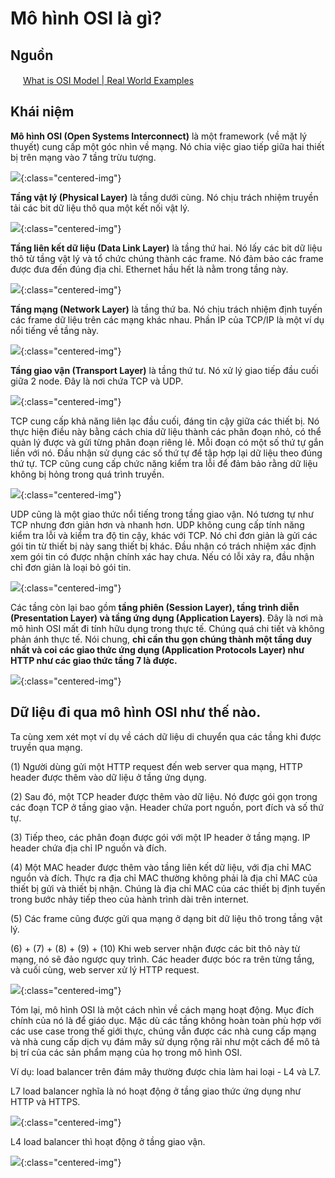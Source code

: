 # Mô hình OSI là gì?

## Nguồn

<img src="../../assets/images/bytebytego.png" width="16" height="16"/> [What is OSI Model | Real World Examples](https://www.youtube.com/watch?v=0y6FtKsg6J4)

## Khái niệm

**Mô hình OSI (Open Systems Interconnect)** là một framework (về mặt lý thuyết) cung cấp một góc nhìn về mạng. Nó chia việc giao tiếp giữa hai thiết bị trên mạng vào 7 tầng trừu tượng.

![](../assets/ByteByteGo/osi-model/figure1.png){:class="centered-img"}

**Tầng vật lý (Physical Layer)** là tầng dưới cùng. Nó chịu trách nhiệm truyền tải các bit dữ liệu thô qua một kết nối vật lý.

![](../assets/ByteByteGo/osi-model/figure2.png){:class="centered-img"}

**Tầng liên kết dữ liệu (Data Link Layer)** là tầng thứ hai. Nó lấy các bit dữ liệu thô từ tầng vật lý và tổ chức chúng thành các frame. Nó đảm bảo các frame được đưa đến đúng địa chỉ. Ethernet hầu hết là nằm trong tầng này.

![](../assets/ByteByteGo/osi-model/figure3.png){:class="centered-img"}

**Tầng mạng (Network Layer)** là tầng thứ ba. Nó chịu trách nhiệm định tuyến các frame dữ liệu trên các mạng khác nhau. Phần IP của TCP/IP là một ví dụ nổi tiếng về tầng này.

![](../assets/ByteByteGo/osi-model/figure4.png){:class="centered-img"}

**Tầng giao vận (Transport Layer)** là tầng thứ tư. Nó xử lý giao tiếp đầu cuối giữa 2 node. Đây là nơi chứa TCP và UDP. 

![](../assets/ByteByteGo/osi-model/figure5.png){:class="centered-img"}

TCP cung cấp khả năng liên lạc đầu cuối, đáng tin cậy giữa các thiết bị. Nó thực hiện điều này bằng cách chia dữ liệu thành các phân đoạn nhỏ, có thể quản lý được và gửi từng phân đoạn riêng lẻ. Mỗi đoạn có một số thứ tự gắn liền với nó. Đầu nhận sử dụng các số thứ tự để tập hợp lại dữ liệu theo đúng thứ tự. TCP cũng cung cấp chức năng kiểm tra lỗi để đảm bảo rằng dữ liệu không bị hỏng trong quá trình truyền.

![](../assets/ByteByteGo/osi-model/figure6.png){:class="centered-img"}

UDP cũng là một giao thức nổi tiếng trong tầng giao vận. Nó tương tự như TCP nhưng đơn giản hơn và nhanh hơn. UDP không cung cấp tính năng kiểm tra lỗi và kiểm tra độ tin cậy, khác với TCP. Nó chỉ đơn giản là gửi các gói tin từ thiết bị này sang thiết bị khác. Đầu nhận có trách nhiệm xác định xem gói tin có được nhận chính xác hay chưa. Nếu có lỗi xảy ra, đầu nhận chỉ đơn giản là loại bỏ gói tin.

![](../assets/ByteByteGo/osi-model/figure7.png){:class="centered-img"}

Các tầng còn lại bao gồm **tầng phiên (Session Layer), tầng trình diễn (Presentation Layer) và tầng ứng dụng (Application Layers)**. Đây là nơi mà mô hình OSI mất đi tính hữu dụng trong thực tế. Chúng quá chi tiết và không phản ánh thực tế. Nói chung, **chỉ cần thu gọn chúng thành một tầng duy nhất và coi các giao thức ứng dụng (Application Protocols Layer) như HTTP như các giao thức tầng 7 là được.**

![](../assets/ByteByteGo/osi-model/figure8.png){:class="centered-img"}

## Dữ liệu đi qua mô hình OSI như thế nào.

Ta cùng xem xét mọt ví dụ về cách dữ liệu di chuyển qua các tầng khi được truyền qua mạng.

(1) Người dùng gửi một HTTP request đến web server qua mạng, HTTP header được thêm vào dữ liệu ở tầng ứng dụng. 

(2) Sau đó, một TCP header được thêm vào dữ liệu. Nó được gói gọn trong các đoạn TCP ở tầng giao vận. Header chứa port nguồn, port đích và số thứ tự.

(3) Tiếp theo, các phân đoạn được gói với một IP header ở tầng mạng. IP header chứa địa chỉ IP nguồn và đích. 

(4) Một MAC header được thêm vào tầng liên kết dữ liệu, với địa chỉ MAC nguồn và đích. Thực ra địa chỉ MAC thường không phải là địa chỉ MAC của thiết bị gửi và thiết bị nhận. Chúng là địa chỉ MAC của các thiết bị định tuyến trong bước nhảy tiếp theo của hành trình dài trên internet. 

(5) Các frame cũng được gửi qua mạng ở dạng bit dữ liệu thô trong tầng vật lý. 

(6) + (7) + (8) + (9) + (10) Khi web server nhận được các bit thô này từ mạng, nó sẽ đảo ngược quy trình. Các header được bóc ra trên từng tầng, và cuối cùng, web server xử lý HTTP request.

![](../assets/ByteByteGo/osi-model/figure9.png){:class="centered-img"}

Tóm lại, mô hình OSI là một cách nhìn về cách mạng hoạt động. Mục đích chính của nó là để giáo dục. Mặc dù các tầng không hoàn toàn phù hợp với các use case trong thế giới thực, chúng vẫn được các nhà cung cấp mạng và nhà cung cấp dịch vụ đám mây sử dụng rộng rãi như một cách để mô tả bị trí của các sản phẩm mạng của họ trong mô hình OSI.

Ví dụ: load balancer trên đám mây thường được chia làm hai loại - L4 và L7.

L7 load balancer nghĩa là nó hoạt động ở tầng giao thức ứng dụng như HTTP và HTTPS. 

![](../assets/ByteByteGo/osi-model/figure10.png){:class="centered-img"}

L4 load balancer thì hoạt động ở tầng giao vận.

![](../assets/ByteByteGo/osi-model/figure11.png){:class="centered-img"}
